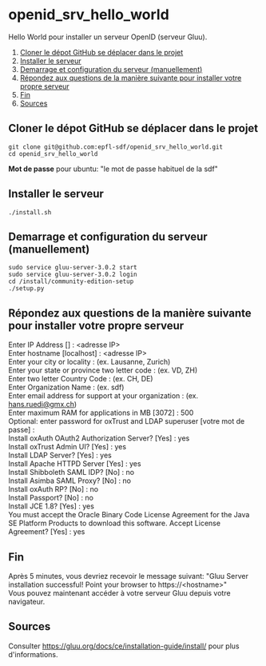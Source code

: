 # openid_srv_hello_world
Hello World pour installer un serveur OpenID (serveur Gluu).

1. [Cloner le dépot GitHub se déplacer dans le projet](#clone)
2. [Installer le serveur](#inst)
3. [Demarrage et configuration du serveur (manuellement)](#dmg)
4. [Répondez aux questions de la manière suivante pour installer votre propre serveur](#conf)
5. [Fin](#fin)
6. [Sources](#src)
## Cloner le dépot GitHub se déplacer dans le projet<a name="clone"></a>
  ```
  git clone git@github.com:epfl-sdf/openid_srv_hello_world.git
  cd openid_srv_hello_world
  ```

  <strong>Mot de passe</strong> pour ubuntu: "le mot de passe habituel de la sdf"
  
## Installer le serveur<a name="inst"></a>
 ```
 ./install.sh
 ```

## Demarrage et configuration du serveur (manuellement)<a name="dmg"></a>
```
sudo service gluu-server-3.0.2 start
sudo service gluu-server-3.0.2 login
cd /install/community-edition-setup
./setup.py
 ```

## Répondez aux questions de la manière suivante pour installer votre propre serveur<a name="conf"></a>

Enter IP Address [] : \<adresse IP\><br>
Enter hostname [localhost] : \<adresse IP\> <br>
Enter your city or locality : (ex. Lausanne, Zurich)<br>
Enter your state or province two letter code : (ex. VD, ZH)<br>
Enter two letter Country Code : (ex. CH, DE)<br>
Enter Organization Name : (ex. sdf)<br>
Enter email address for support at your organization : (ex. hans.ruedi@gmx.ch)<br>
Enter maximum RAM for applications in MB [3072] : 500<br> 
Optional: enter password for oxTrust and LDAP superuser [votre mot de passe] : <br>
Install oxAuth OAuth2 Authorization Server? [Yes] : yes<br>
Install oxTrust Admin UI? [Yes] : yes<br>
Install LDAP Server? [Yes] : yes<br>
Install Apache HTTPD Server [Yes] : yes<br>
Install Shibboleth SAML IDP? [No] : no<br>
Install Asimba SAML Proxy? [No] : no<br>
Install oxAuth RP? [No] : no<br>
Install Passport? [No] : no<br>
Install JCE 1.8? [Yes] : yes<br>
You must accept the Oracle Binary Code License Agreement for the Java SE Platform Products to download this software. Accept License Agreement? [Yes] : yes<br>

## Fin<a name="fin"></a>
Après 5 minutes, vous devriez recevoir le message suivant: "Gluu Server installation successful! Point your browser to https://\<hostname\>"<br>
Vous pouvez maintenant accéder à votre serveur Gluu depuis votre navigateur.

## Sources<a name="src"></a>
Consulter https://gluu.org/docs/ce/installation-guide/install/ pour plus d'informations.
